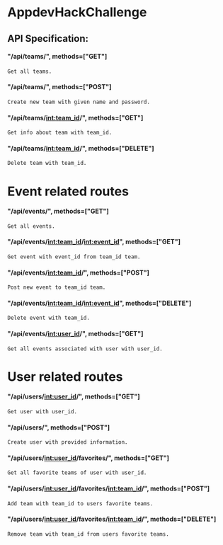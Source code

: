 # AppdevHackChallenge


## API Specification:

#### "/api/teams/", methods=["GET"]
    Get all teams.


#### "/api/teams/", methods=["POST"]
    Create new team with given name and password.


#### "/api/teams/<int:team_id>/", methods=["GET"]
    Get info about team with team_id.


#### "/api/teams/<int:team_id>/", methods=["DELETE"]
    Delete team with team_id.



# Event related routes
#### "/api/events/", methods=["GET"]
    Get all events.


#### "/api/events/<int:team_id>/<int:event_id>", methods=["GET"]
    Get event with event_id from team_id team.


#### "/api/events/<int:team_id>/", methods=["POST"]
    Post new event to team_id team.


#### "/api/events/<int:team_id>/<int:event_id>", methods=["DELETE"]
    Delete event with team_id.


#### "/api/events/<int:user_id>/", methods=["GET"]
    Get all events associated with user with user_id.



# User related routes
#### "/api/users/<int:user_id>/", methods=["GET"]
    Get user with user_id.


#### "/api/users/", methods=["POST"]
    Create user with provided information.


#### "/api/users/<int:user_id>/favorites/", methods=["GET"]
    Get all favorite teams of user with user_id.

#### "/api/users/<int:user_id>/favorites/<int:team_id>/", methods=["POST"]
    Add team with team_id to users favorite teams.

#### "/api/users/<int:user_id>/favorites/<int:team_id>/", methods=["DELETE"]
    Remove team with team_id from users favorite teams.

